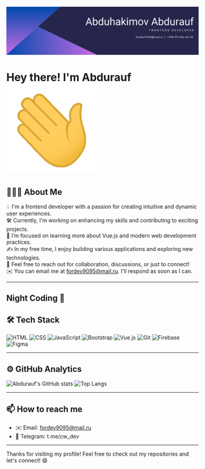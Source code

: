 ![Banner](https://github.com/abduhakimovabdurauf/abduhakimovabdurauf/blob/main/assets/Abduhakimov%20Abdurauf.png)

# Hey there! I'm Abdurauf ![Wave](https://github.com/abduhakimovabdurauf/abduhakimovabdurauf/blob/main/assets/wave.gif)

## 👨🏻‍💻 About Me
💡 I'm a frontend developer with a passion for creating intuitive and dynamic user experiences.  
🛠 Currently, I'm working on enhancing my skills and contributing to exciting projects.  
🌱 I’m focused on learning more about Vue.js and modern web development practices.  
✍️ In my free time, I enjoy building various applications and exploring new technologies.  
💬 Feel free to reach out for collaboration, discussions, or just to connect!  
✉️ You can email me at fordev9095@mail.ru. I'll respond as soon as I can.

---

## Night Coding 🌙

## 🛠 Tech Stack

![HTML](https://img.shields.io/badge/HTML-E34F26?style=flat&logo=html5&logoColor=white)
![CSS](https://img.shields.io/badge/CSS-1572B6?style=flat&logo=css3&logoColor=white)
![JavaScript](https://img.shields.io/badge/JavaScript-F7DF1E?style=flat&logo=javascript&logoColor=black)
![Bootstrap](https://img.shields.io/badge/Bootstrap-563D7C?style=flat&logo=bootstrap&logoColor=white)
![Vue.js](https://img.shields.io/badge/Vue.js-42b883?style=flat&logo=vue.js&logoColor=white)
![Git](https://img.shields.io/badge/Git-F05032?style=flat&logo=git&logoColor=white)
![Firebase](https://img.shields.io/badge/Firebase-FFCA28?style=flat&logo=firebase&logoColor=white)
![Figma](https://img.shields.io/badge/Figma-F24E1E?style=flat&logo=figma&logoColor=white)



---

## ⚙️ GitHub Analytics
![Abdurauf's GitHub stats](https://github-readme-stats.vercel.app/api?username=abduhakimovabdurauf&show_icons=true&theme=radical)
![Top Langs](https://github-readme-stats.vercel.app/api/top-langs/?username=abduhakimovabdurauf&layout=compact&theme=radical)

---

## 📫 How to reach me
- ✉️ Email: fordev9095@mail.ru
- 📱 Telegram: t.me/cw_dev

---

Thanks for visiting my profile! Feel free to check out my repositories and let's connect! 😄
